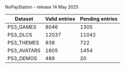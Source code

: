 NoPayStation - release 14 May 2025

|  Dataset  |Valid entries|Pending entries|
|-----------|-------------|---------------|
| PS3_GAMES |     8046    |      1305     |
|  PS3_DLCS |    12037    |     11042     |
| PS3_THEMES|     938     |      722      |
|PS3_AVATARS|     1605    |      1454     |
| PS3_DEMOS |     489     |       20      |
